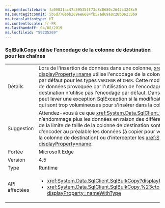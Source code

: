 ```yaml
---
ms.openlocfilehash: fa09831ac47a59535ff73c8c8680c2642c3248c9
ms.sourcegitcommit: 5b6d778ebb269ee6684fb57ad69a8c28b06235b9
ms.translationtype: HT
ms.contentlocale: fr-FR
ms.lasthandoff: 04/08/2019
ms.locfileid: "59235269"
---
```

### <a name="sqlbulkcopy-uses-destination-column-encoding-for-strings"></a>SqlBulkCopy utilise l’encodage de la colonne de destination pour les chaînes

|   |   |
|---|---|
|Détails|Lors de l'insertion de données dans une colonne, <xref:System.Data.SqlClient.SqlBulkCopy?displayProperty=name> utilise l'encodage de la colonne de destination plutôt que l'encodage par défaut pour les types <code>VARCHAR</code> et <code>CHAR</code>. Cette modification élimine la possibilité d'altération de données provoquée par l'utilisation de l'encodage par défaut lorsque la colonne de destination n'utilise pas l'encodage par défaut. Dans de rares cas, une application existante peut lever une exception SqlException si la modification de l’encodage produit des données qui sont trop volumineuses pour s’insérer dans la colonne de destination.|
|Suggestion|Attendez-vous à ce que <xref:System.Data.SqlClient.SqlBulkCopy?displayProperty=name> n’endommage plus les données en raison des différences d’encodage. Si des chaînes près de la limite de taille de la colonne de destination sont copiées, il peut être nécessaire d’encoder au préalable les données (à copier pour vérifier que les données contiennent dans la colonne de destination) ou d’intercepter les <xref:System.Data.SqlClient.SqlException?displayProperty=name>.|
|Portée|Microsoft Edge|
|Version|4.5|
|Type|Runtime|
|API affectées|<ul><li><xref:System.Data.SqlClient.SqlBulkCopy?displayProperty=nameWithType></li><li><xref:System.Data.SqlClient.SqlBulkCopy.%23ctor(System.Data.SqlClient.SqlConnection)?displayProperty=nameWithType></li></ul>|
